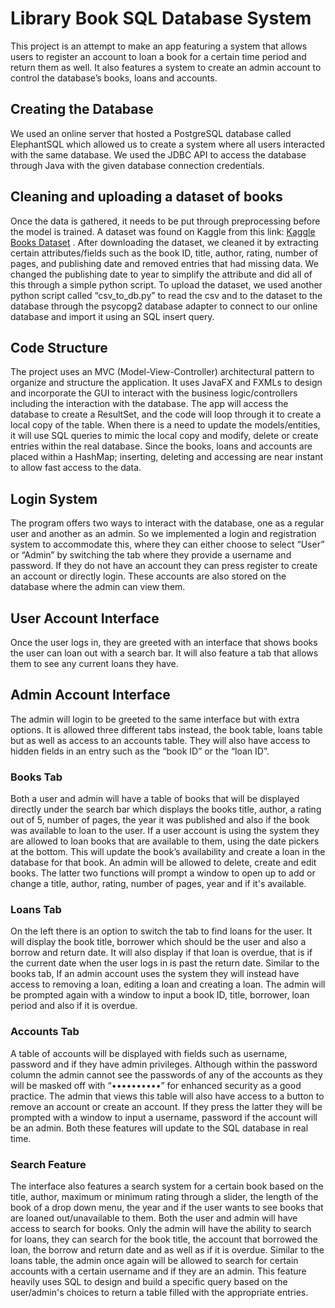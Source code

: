 # Library Book SQL Database System
This project is an attempt to make an app featuring a system that allows users to register an account to loan a book for a certain time period and return them as well. It also features a system to create an admin account to control the database’s books, loans and accounts.

## Creating the Database
We used an online server that hosted a PostgreSQL database called ElephantSQL which allowed us to create a system where all users interacted with the same database. We used the JDBC API to access the database through Java with the given database connection credentials.

##  Cleaning and uploading a dataset of books
Once the data is gathered, it needs to be put through preprocessing before the model is trained.
A dataset was found on Kaggle from this link: [Kaggle Books Dataset](https://www.kaggle.com/datasets/jealousleopard/goodreadsbooks "Go to books dataset")
. After downloading the dataset, we cleaned it by extracting certain attributes/fields such as the book ID, title, author, rating, number of pages, and publishing date and removed entries that had missing data. We changed the publishing date to year to simplify the attribute and did all of this through a simple python script. To upload the dataset, we used another python script called “csv_to_db.py” to read the csv and to the dataset to the database through the psycopg2 database adapter to connect to our online database and import it using an SQL insert query.

## Code Structure
The project uses an MVC (Model-View-Controller) architectural pattern to organize and structure the application. It uses JavaFX and FXMLs to design and incorporate the GUI to interact with the business logic/controllers including the interaction with the database. The app will access the database to create a ResultSet, and the code will loop through it to create a local copy of the table. When there is a need to update the models/entities, it will use SQL queries to mimic the local copy and modify, delete or create entries within the real database. Since the books, loans and accounts are placed within a HashMap; inserting, deleting and accessing are near instant to allow fast access to the data.

## Login System
The program offers two ways to interact with the database, one as a regular user and another as an admin. So we implemented a login and registration system to accommodate this, where they can either choose to select “User” or “Admin” by switching the tab where they provide a username and password. If they do not have an account they can press register to create an account or directly login. These accounts are also stored on the database where the admin can view them.

## User Account Interface
Once the user logs in, they are greeted with an interface that shows books the user can loan out with a search bar. It will also feature a tab that allows them to see any current loans they have.

## Admin Account Interface
The admin will login to be greeted to the same interface but with extra options. It is allowed three different tabs instead, the book table, loans table but as well as access to an accounts table. They will also have access to hidden fields in an entry such as the “book ID” or the “loan ID”.

### Books Tab
Both a user and admin will have a table of books that will be displayed directly under the search bar which displays the books title, author, a rating out of 5, number of pages, the year it was published and also if the book was available to loan to the user. If a user account is using the system they are allowed to loan books that are available to them, using the date pickers at the bottom. This will update the book’s availability and create a loan in the database for that book. An admin will be allowed to delete, create and edit books. The latter two functions will prompt a window to open up to add or change a title, author, rating, number of pages, year and if it's available. 

### Loans Tab
On the left there is an option to switch the tab to find loans for the user. It will display the book title, borrower which should be the user and also a borrow and return date. It will also display if that loan is overdue, that is if the current date when the user logs in is past the return date. Similar to the books tab, If an admin account uses the system they will instead have access to removing a loan, editing a loan and creating a loan. The admin will be prompted again with a window to input a book ID, title, borrower, loan period and also if it is overdue. 

### Accounts Tab
A table of accounts will be displayed with fields such as username, password and if they have admin privileges. Although within the password column the admin cannot see the passwords of any of the accounts as they will be masked off with “••••••••••” for enhanced security as a good practice. The admin that views this table will also have access to a button to remove an account or create an account. If they press the latter they will be prompted with a window to input a username, password if the account will be an admin. Both these features will update to the SQL database in real time. 

### Search Feature
The interface also features a search system for a certain book based on the title, author, maximum or minimum rating through a slider, the length of the book of a drop down menu, the year and if the user wants to see books that are loaned out/unavailable to them. Both the user and admin will have access to search for books. Only the admin will have the ability to search for loans, they can search for the book title, the account that borrowed the loan, the borrow and return date and as well as if it is overdue. Similar to the loans table, the admin once again will be allowed to search for certain accounts with a certain username and if they are an admin. This feature heavily uses SQL  to design and build a specific query based on the user/admin's choices to return a table filled with the appropriate entries.

